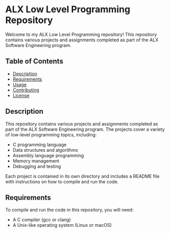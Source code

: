 # ALX Low Level Programming Repository

Welcome to my ALX Low Level Programming repository! This repository contains various projects and assignments completed as part of the ALX Software Engineering program.

## Table of Contents

- [Description](#description)
- [Requirements](#requirements)
- [Usage](#usage)
- [Contributing](#contributing)
- [License](#license)

## Description

This repository contains various projects and assignments completed as part of the ALX Software Engineering program. The projects cover a variety of low-level programming topics, including:

- C programming language
- Data structures and algorithms
- Assembly language programming
- Memory management
- Debugging and testing

Each project is contained in its own directory and includes a README file with instructions on how to compile and run the code.

## Requirements

To compile and run the code in this repository, you will need:

- A C compiler (gcc or clang)
- A Unix-like operating system (Linux or macOS)


